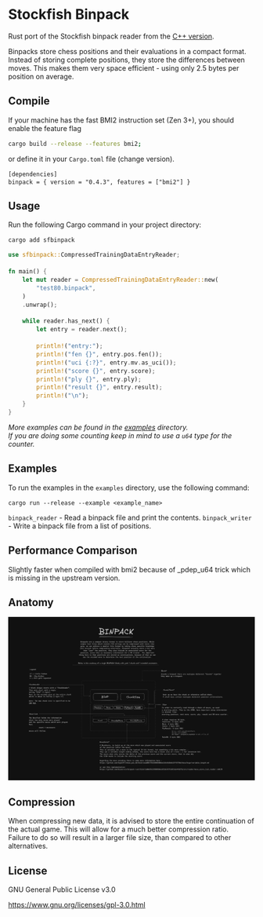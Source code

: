 # Stockfish Binpack

Rust port of the Stockfish binpack reader from the [C++ version](https://github.com/official-stockfish/Stockfish/blob/tools/src/extra/nnue_data_binpack_format.h).

Binpacks store chess positions and their evaluations in a compact format. Instead of storing complete positions, they store the differences between moves. This makes them very space efficient - using only 2.5 bytes per position on average.

## Compile

If your machine has the fast BMI2 instruction set (Zen 3+), you should enable the feature flag

```bash
cargo build --release --features bmi2;
```

or define it in your `Cargo.toml` file (change version).

```
[dependencies]
binpack = { version = "0.4.3", features = ["bmi2"] }
```

## Usage

Run the following Cargo command in your project directory:

```shell
cargo add sfbinpack
```

```rust
use sfbinpack::CompressedTrainingDataEntryReader;

fn main() {
    let mut reader = CompressedTrainingDataEntryReader::new(
        "test80.binpack",
    )
    .unwrap();

    while reader.has_next() {
        let entry = reader.next();

        println!("entry:");
        println!("fen {}", entry.pos.fen());
        println!("uci {:?}", entry.mv.as_uci());
        println!("score {}", entry.score);
        println!("ply {}", entry.ply);
        println!("result {}", entry.result);
        println!("\n");
    }
}
```

_More examples can be found in the [examples](./examples) directory._  
_If you are doing some counting keep in mind to use a `u64` type for the counter._

## Examples

To run the examples in the `examples` directory, use the following command:

```shell
cargo run --release --example <example_name>
```

`binpack_reader` - Read a binpack file and print the contents.
`binpack_writer` - Write a binpack file from a list of positions.

## Performance Comparison

Slightly faster when compiled with bmi2 because of _pdep_u64 trick which is missing in the upstream version.

## Anatomy

![Binpack](./img/binpack2x.png)

<!-- ## EBNF -->

<!-- The extended Backus-Naur form (EBNF) of the binpack format is as follows: -->

<!-- ```
(* BINP Format EBNF Specification *)
File = { Block } ;
Block = ChunkHeader , { Chain } ;
ChunkHeader = Magic , ChunkSize ;
Magic = '"BINP"' ;
ChunkSize = UINT32LE ;  (* 4 bytes, little endian *)
Chain = Stem , Count , MoveText ;
Stem = Position , Move , Score , PlyResult , Rule50 ;
Count = UINT16BE ;  (* 2 bytes, big endian *)
MoveText = { MoveScore } ;

(* Stem components - total 32 bytes )
Position = CompressedPosition ;  ( 24 bytes *)
Move = CompressedMove ;  (* 2 bytes *)
Score = INT16BE ;  (* 2 bytes, big endian, signed *)
PlyResult = UINT8 ;  (* 2 byte, big endian unsigned *)
Rule50 = UINT16BE ;  (* 2 bytes, big endian *)

(* MoveText components *)
MoveScore = EncodedMove , EncodedScore ;

(* Encoded components )
EncodedMove = VARLEN_UINT ;  ( Variable length encoding *)
EncodedScore = VARLEN_INT ;  (* Variable length encoding *)

(* Terminal symbols *)
UINT32LE = ? 4-byte unsigned integer in little-endian format ? ;
UINT16BE = ? 2-byte unsigned integer in big-endian format ? ;
INT16BE = ? 2-byte signed integer in big-endian format ? ;
UINT8 = ? 1-byte unsigned integer ? ;
VARLEN_UINT = ? Variable-length encoded unsigned integer ? ;
VARLEN_INT = ? Variable-length encoded signed integer ? ;
CompressedPosition = ? 24-byte compressed chess position ? ;
CompressedMove = ? 2-byte compressed chess move ? ;
``` -->

## Compression

When compressing new data, it is advised to store the entire continuation of the actual game.
This will allow for a much better compression ratio.  
Failure to do so will result in a larger file size, than compared to other alternatives.

## License

GNU General Public License v3.0

<https://www.gnu.org/licenses/gpl-3.0.html>
